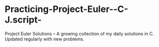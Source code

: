 # Practicing-Project-Euler--C-J.script-
Project Euler Solutions – A growing collection of my daily solutions in C. Updated regularly with new problems.

